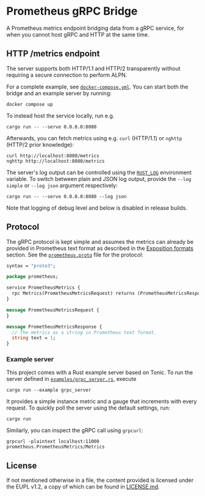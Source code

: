 # Prometheus gRPC Bridge

A Prometheus metrics endpoint bridging data from a gRPC service,
for when you cannot host gRPC and HTTP at the same time.

## HTTP /metrics endpoint

The server supports both HTTP/1.1 and HTTP/2 transparently without
requiring a secure connection to perform ALPN.

For a complete example, see [`docker-compose.yml`]. You can start
both the bridge and an example server by running:

```shell
docker compose up
```

To instead host the service locally, run e.g.

```shell
cargo run -- --serve 0.0.0.0:8080
```

Afterwards, you can fetch metrics using e.g. `curl` (HTTP/1.1) or `nghttp` (HTTP/2 prior knowledge):

```shell
curl http://localhost:8080/metrics
nghttp http://localhost:8080/metrics
````

The server's log output can be controlled using the [`RUST_LOG`] environment variable.
To switch between plain and JSON log output, provide the `--log simple` or
`--log json` argument respectively:

```shell
cargo run -- --serve 0.0.0.0:8080 --log json
```

Note that logging of debug level and below is disabled in release builds.

## Protocol

The gRPC protocol is kept simple and assumes the metrics can already
be provided in Prometheus text format as described in the [Exposition formats]
section. See the [`prometheus.proto`] file for the protocol:

```protobuf
syntax = "proto3";

package prometheus;

service PrometheusMetrics {
  rpc Metrics(PrometheusMetricsRequest) returns (PrometheusMetricsResponse) {}
}

message PrometheusMetricsRequest {
}

message PrometheusMetricsResponse {
  // The metrics as a string in Prometheus text format.
  string text = 1;
}
```

### Example server

This project comes with a Rust example server based on Tonic.
To run the server defined in [`examples/grpc_server.rs`], execute

```shell
cargo run --example grpc_server
```

It provides a simple instance metric and a gauge that increments
with every request. To quickly poll the server using the default settings, run:

```curl
cargo run
```

Similarly, you can inspect the gRPC call using `grpcurl`:

```shell
grpcurl -plaintext localhost:11000 prometheus.PrometheusMetrics/Metrics
```

[Exposition formats]: https://github.com/prometheus/docs/blob/0ac960bbc57d9a229848f785934455c0f6344a9c/content/docs/instrumenting/exposition_formats.md
[`prometheus.proto`]: protos/prometheus.proto
[`RUST_LOG`]: https://docs.rs/env_logger/0.10.0/env_logger/#enabling-logging
[`examples/grpc_server.rs`]: examples/grpc_server.rs
[`docker-compose.yml`]: docker-compose.yml

## License

If not mentioned otherwise in a file, the content provided is
licensed under the EUPL v1.2, a copy of which can be found in 
[LICENSE.md](LICENSE.md).
